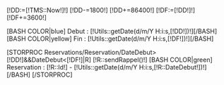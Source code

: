 
[!DD:=[!TMS::Now!]!]
[!DD-=1800!]
[!DD+=86400!]
[!DF:=[!DD!]!]
[!DF+=3600!]





[BASH COLOR|blue] Debut : [!Utils::getDate(d/m/Y H:i:s,[!DD!])!][/BASH]
[BASH COLOR|yellow] Fin : [!Utils::getDate(d/m/Y H:i:s,[!DF!])!][/BASH]

[STORPROC Reservations/Reservation/DateDebut>[!DD!]&&DateDebut<[!DF!]|R]
    [!R::sendRappel()!]
    [BASH COLOR|green] Reservation : [!R::Id!] - [!Utils::getDate(d/m/Y H:i:s,[!R::DateDebut!])!][/BASH]
[/STORPROC]